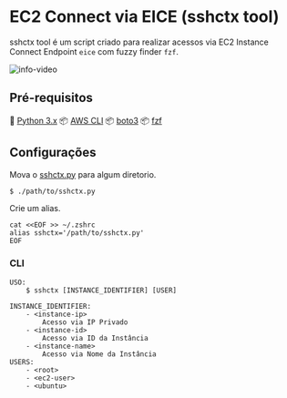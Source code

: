 # EC2 Connect via EICE (sshctx tool)

sshctx tool é um script criado para realizar acessos via EC2 Instance Connect Endpoint `eice` com fuzzy finder `fzf`.

![info-video](docs/cli-sshctx.gif)


## Pré-requisitos

🐍 [Python 3.x](https://www.python.org/downloads/)
📦 [AWS CLI](https://docs.aws.amazon.com/cli/latest/userguide/getting-started-install.html)
📦 [boto3](https://aws.amazon.com/pt/sdk-for-python/)
📦 [fzf](https://github.com/junegunn/fzf)


## Configurações

Mova o [sshctx.py](https://github.com/PabloMarquess/sshctx/blob/main/sshctx.py) para algum diretorio.

```console
$ ./path/to/sshctx.py
```
Crie um alias.

```console
cat <<EOF >> ~/.zshrc
alias sshctx='/path/to/sshctx.py'
EOF
```

### CLI

```console
USO:
    $ sshctx [INSTANCE_IDENTIFIER] [USER]

INSTANCE_IDENTIFIER:
    - <instance-ip>
        Acesso via IP Privado
    - <instance-id>
        Acesso via ID da Instância
    - <instance-name>
        Acesso via Nome da Instância
USERS:
    - <root>
    - <ec2-user>
    - <ubuntu>
